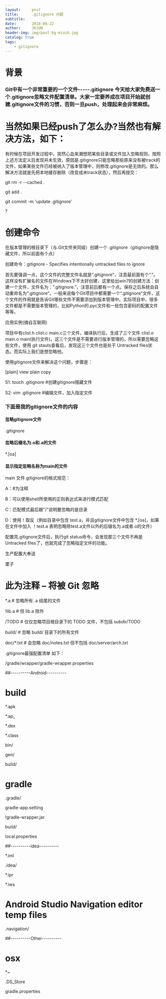 ```yaml
---
layout:     post
title:      .gitignore 问题
subtitle:   
date:       2018-08-22
author:     JKJUN
header-img: img/post-bg-miui6.jpg
catalog: true
tags:
    - gitignore
---
```


# 背景
 ### Git中有一个非常重要的一个文件-----.gitignore 今天给大家免费送一个.gitignore忽略文件配置清单。大家一定要养成在项目开始就创建.gitignore文件的习惯，否则一旦push，处理起来会非常麻烦。


# 当然如果已经push了怎么办?当然也有解决方法，如下：

有时候在项目开发过程中，突然心血来潮想把某些目录或文件加入忽略规则，按照上述方法定义后发现并未生效，原因是.gitignore只能忽略那些原来没有被track的文件，如果某些文件已经被纳入了版本管理中，则修改.gitignore是无效的。那么解决方法就是先把本地缓存删除（改变成未track状态），然后再提交：

git rm -r --cached .

git add .

git commit -m 'update .gitignore'

?



# 创建命令
在版本管理的根目录下（与.Git文件夹同级）创建一个 .gitignore（gitignore是隐藏文件，所以前面有个点）

创建命令：gitignore - Specifies intentionally untracked files to ignore

首先要强调一点，这个文件的完整文件名就是“.gitignore”，注意最前面有个“.”。这样没有扩展名的文件在Windows下不太好创建，这里给出win7的创建方法：创建一个文件，文件名为：“.gitignore.”，注意前后都有一个点。保存之后系统会自动重命名为“.gitignore”。一般来说每个Git项目中都需要一个“.gitignore”文件，这个文件的作用就是告诉Git哪些文件不需要添加到版本管理中。实际项目中，很多文件都是不需要版本管理的，比如Python的.pyc文件和一些包含密码的配置文件等等。

应用实例(摘自互联网)

项目中有clist.h clist.c main.c三个文件，编译执行后，生成了三个文件 clist.o main.o main(执行文件)。这三个文件是不需要进行版本管理的，所以需要忽略这些文件，使用 git stauts查看后，发现这三个文件也是处于 Untracked files状态。而实际上我们是想忽略他。

使用gitignore文件来解决这个问题，步骤是：

[plain] view plain copy

S1: touch .gitignore #创建gitignore隱藏文件

S2: vim .gitignore #编辑文件，加入指定文件

### 下面是我的gitignore文件的内容

#### 忽略gitignore文件

.gitignore

#### 忽略后缀名为.o和.a的文件

*.[oa]

#### 显示指定忽略名称为main的文件
main
文件.gitignore的格式规范：

A：#为注释

B：可以使用shell所使用的正则表达式来进行模式匹配

C：匹配模式最后跟"/"说明要忽略的是目录

D：使用！取反（例如目录中包含 test.a，并且gitignore文件中包含 *.[oa]，如果在文件中加入 ！test.a 表明忽略除test.a文件以外的后缀名为.a或者.o的文件）

配置完.gitignore文件后，执行git status命令，会发现那三个文件不再是Untracked files了，也就完成了忽略指定文件的功能。

生产配置大奉送

栗子

# 此为注释 – 将被 Git 忽略

*.a # 忽略所有 .a 结尾的文件

!lib.a # 但 lib.a 除外

/TODO # 仅仅忽略项目根目录下的 TODO 文件，不包括 subdir/TODO

build/ # 忽略 build/ 目录下的所有文件

doc/*.txt # 会忽略 doc/notes.txt 但不包括 doc/server/arch.txt

.gitignore最强配置清单 如下：

/gradle/wrapper/gradle-wrapper.properties

##----------Android----------

# build

*.apk

*.ap_

*.dex

*.class

bin/

gen/

build/

# gradle

.gradle/

gradle-app.setting

!gradle-wrapper.jar

build/

local.properties

##----------idea----------

*.iml

.idea/

*.ipr

*.iws

# Android Studio Navigation editor temp files

.navigation/

##----------Other----------

# osx

*~

.DS_Store

gradle.properties